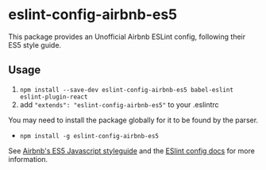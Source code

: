 # eslint-config-airbnb-es5
This package provides an Unofficial Airbnb ESLint config, following their ES5 style guide.

## Usage

1. `npm install --save-dev eslint-config-airbnb-es5 babel-eslint eslint-plugin-react`
2. add `"extends": "eslint-config-airbnb-es5"` to your .eslintrc

You may need to install the package globally for it to be found by the parser.
- `npm install -g eslint-config-airbnb-es5`

See [Airbnb's ES5 Javascript styleguide](https://github.com/airbnb/javascript/tree/master/es5) and
the [ESlint config docs](http://eslint.org/docs/user-guide/configuring#extending-configuration-files)
for more information.

